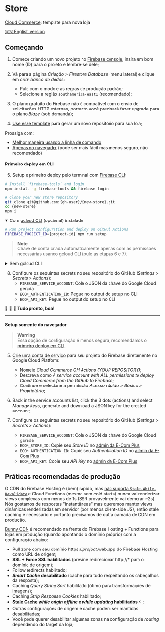 # Store

[Cloud Commerce](https://github.com/ecomplus/cloud-commerce): template para nova loja

[:us: English version](./README.md)

## Começando

1. Comece criando um novo projeto no [Firebase console](https://console.firebase.google.com/), insira um bom nome (ID) para o projeto e lembre-se dele;

2. Vá para a página _Criação > Firestore Database_ (menu lateral) e clique em _criar banco de dados_:
    - Pule com o modo e as regras de produção padrão;
    - Selecione a região `southamerica-east1` (recomendado);

3. O plano gratuito do Firebase não é compatível com o envio de solicitações HTTP externas, portanto você precisará fazer upgrade para o plano _Blaze_ (sob demanda);

4. [Use esse template](https://github.com/ecomplus/store/generate) para gerar um novo repositório para sua loja;

Prossiga com:
- [Melhor maneira usando a linha de comando](#primeiro-deploy-em-cli)
- [Apenas no navegador](#setup-somente-do-navegador) (pode ser mais fácil mas menos seguro, não recomendado)

#### Primeiro deploy em CLI

5. Setup e primeiro deploy pelo terminal com [Firebase CLI](https://firebase.google.com/docs/cli):
```bash
# Install `firebase-tools` and login
npm install -g firebase-tools && firebase login
```
```bash
# Clone your new store repository
git clone git@github.com:{gh-user}/{new-store}.git
cd {new-store}
npm i
```

<details open>
<summary>Com <a href="https://cloud.google.com/sdk/docs/install">gcloud CLI</a> (opcional) instalado</summary>

```bash
# Run project configuration and deploy on GitHub Actions
FIREBASE_PROJECT_ID={project-id} npm run setup
```

> **Note**  
> Chave de conta criada automaticamente apenas com as permissões necessárias usando gcloud CLI (pule as etapas 6 e 7).

</details>

<details>
<summary>Sem gcloud CLI</summary>

```bash
# Run project configuration and first deploy
FIREBASE_PROJECT_ID={project-id} npm run setup -- --no-gcloud
npm run deploy
```

6. [Crie uma conta de serviço](https://console.cloud.google.com/iam-admin/serviceaccounts) para seu projeto do Firebase diretamente no Google Cloud Platform:
    - Nomeie _Cloud Commerce GH Actions (YOUR REPOSITORY)_;
    - Descreva como _A service account with permission to deploy Cloud Commerce from the GitHub repository to Firebase_;
    - Continue e selecione as seguintes permissões:
        1. _Administrador do Firebase_
        2. _Leitor de chaves de API_
        3. _Leitor do Cloud Run_
        4. _Administrador do Cloud Functions_
        5. _Administrador do Artifact Registry_
        6. _Criador do App Engine_
        7. _Administrador do App Engine_
        8. _Administrador do Cloud Scheduler_
        9. _Usuário da conta de serviço_

7. De volta na lista de contas de serviço, clique nos 3 pontos (ações) and selecione _Gerenciar chaves_, crie e faça o download de uma nova chave JSON para a conta recém criada;

</details>

8. Configure os seguintes secrets no seu repositório do GitHub (_Settings > Secrets > Actions_):
    - `FIREBASE_SERVICE_ACCOUNT`: Cole o JSON da chave do Google Cloud gerada
    - `ECOM_AUTHENTICATION_ID`: Pegue no output do setup no CLI
    - `ECOM_API_KEY`: Pegue no output do setup no CLI

:checkered_flag: :checkered_flag: :checkered_flag: **Tudo pronto, boa!**

---

#### Setup somente do navegador

> **Warning**  
> Essa opção de configuração é menos segura, recomendamos o [primeiro deploy em CLI](#primeiro-deploy-em-cli).

5. [Crie uma conta de serviço](https://console.cloud.google.com/iam-admin/serviceaccounts) para seu projeto do Firebase diretamente no Google Cloud Platform:
    - Nomeie _Cloud Commerce GH Actions (YOUR REPOSITORY)_;
    - Descreva como _A service account with ALL permissions to deploy Cloud Commerce from the GitHub to Firebase_;
    - Continue e selecione a permissão _Acesso rápido > Básico > Proprietário_;

6. Back in the service accounts list, click the 3 dots (actions) and select _Manage keys_, generate and download a JSON key for the created account;

7. Configure os seguintes secrets no seu repositório do GitHub (_Settings > Secrets > Actions_):
    - `FIREBASE_SERVICE_ACCOUNT`: Cole o JSON da chave do Google Cloud gerada
    - `ECOM_STORE_ID`: Copie seu _Store ID_ no [admin da E-Com Plus](https://ecomplus.app/)
    - `ECOM_AUTHENTICATION_ID`: Copie seu _Authentication ID_ no [admin da E-Com Plus](https://ecomplus.app/)
    - `ECOM_API_KEY`: Copie seu _API Key_ no [admin da E-Com Plus](https://ecomplus.app/)

## Práticas recomendadas de produção

O CDN do Firebase Hosting é (bem) rápido, mas [não suporta `Stale-While-Revalidate`](https://firebase.google.com/docs/hosting/manage-cache) e Cloud Functions (mesmo sem cold starts) nunca vai renderizar views complexas com menos de 1s (SSR provavelmente vai demorar ~2s). Nós gostamos de respostas "instantâneas" mas queremos manter views dinâmicas renderizadas em servidor (por menos client-side JS), então stale caching é necessário e portanto precisamos de outra camada de CDN em produção.

[Bunny CDN](https://bunny.net/cdn/) é recomendado na frente do Firebase Hosting + Functions para lojas em produção (quando apontando o domínio próprio) com a configuração abaixo:
- Pull zone com seu domínio https://_project_.web.app do Firebase Hosting como URL de origem;
- **SSL + Force SSL habilitados** (previne redirecionar http://* para o domínio de origem);
- Follow redirects habilitado;
- **_Smart Cache_ desabilitado** (cache para tudo respeitando os cabeçalhos da resposta);
- Caching _Query String Sort_ habilitado (ótimo para transformações de imagens);
- Caching _Strip Response Cookies_ habilitado;
- **[Stale Cache](https://bunny.net/blog/introducing-stale-cache-more-efficient-cache-handling/) _while origin offline_ e _while updating_ habilitados** :zap: ;
- Outras configurações de origem e cache podem ser mantidas desabilitadas;
- Você pode querer desabilitar algumas zonas na configuração de _routing_ dependendo do target da loja;

